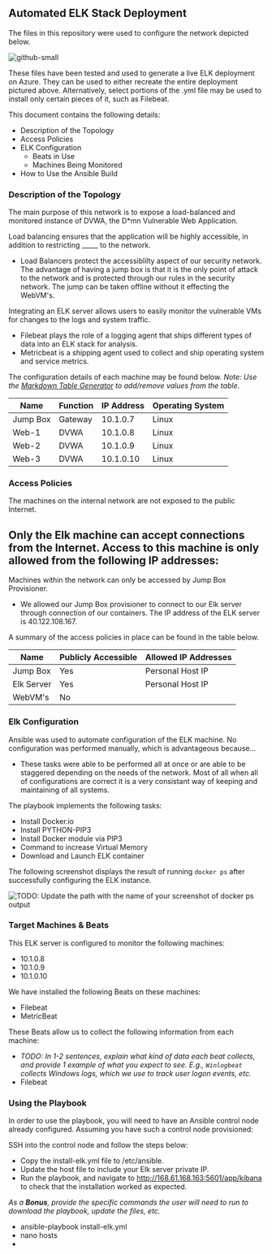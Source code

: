 ## Automated ELK Stack Deployment

The files in this repository were used to configure the network depicted below.

![github-small](https://github.com/TonyChinh/ElkProject/blob/master/NetworkDiagram.drawio)

These files have been tested and used to generate a live ELK deployment on Azure. They can be used to either recreate the entire deployment pictured above. 
Alternatively, select portions of the .yml file may be used to install only certain pieces of it, such as Filebeat.



This document contains the following details:
- Description of the Topology
- Access Policies
- ELK Configuration
  - Beats in Use
  - Machines Being Monitored
- How to Use the Ansible Build


### Description of the Topology

The main purpose of this network is to expose a load-balanced and monitored instance of DVWA, the D*mn Vulnerable Web Application.

Load balancing ensures that the application will be highly accessible, in addition to restricting _____ to the network.

- Load Balancers protect the accessiblilty aspect of our security network. The advantage of having a jump box is that it is the only 
point of attack to the network and is protected through our rules in the security network. The jump can be taken offline without it effecting the WebVM's.

Integrating an ELK server allows users to easily monitor the vulnerable VMs for changes to the logs and system traffic.
- Filebeat plays the role of a logging agent that ships different types of data into an ELK stack for analysis.
- Metricbeat is a shipping agent used to collect and ship operating system and service metrics.

The configuration details of each machine may be found below.
_Note: Use the [Markdown Table Generator](http://www.tablesgenerator.com/markdown_tables) to add/remove values from the table_.

| Name     | Function | IP Address | Operating System |
|----------|----------|------------|------------------|
| Jump Box | Gateway  | 10.1.0.7   | Linux            |
| Web-1    | DVWA     | 10.1.0.8   | Linux            |
| Web-2    | DVWA     | 10.1.0.9   | Linux            |
| Web-3    | DVWA     | 10.1.0.10  | Linux            |

### Access Policies

The machines on the internal network are not exposed to the public Internet. 

Only the Elk machine can accept connections from the Internet. Access to this machine is only allowed from the following IP addresses:
- 

Machines within the network can only be accessed by Jump Box Provisioner.
- We allowed our Jump Box provisioner to connect to our Elk server through connection of our containers. The IP address of the ELK server is 40.122.108.167.

A summary of the access policies in place can be found in the table below.

| Name     | Publicly Accessible | Allowed IP Addresses |
|----------|---------------------|----------------------|
|Jump Box  | Yes                 | Personal Host IP     |
|Elk Server| Yes                 | Personal Host IP     |
|WebVM's   | No                  |                      |

### Elk Configuration

Ansible was used to automate configuration of the ELK machine. No configuration was performed manually, which is advantageous because...
- These tasks were able to be performed all at once or are able to be staggered depending on the needs of the network.
 Most of all when all of configurations are correct it is a very consistant way of keeping and maintaining of all systems.

The playbook implements the following tasks:
- Install Docker.io
- Install PYTHON-PIP3
- Install Docker module via PIP3
- Command to increase Virtual Memory
- Download and Launch ELK container


The following screenshot displays the result of running `docker ps` after successfully configuring the ELK instance.

![TODO: Update the path with the name of your screenshot of docker ps output](Images/docker_ps_output.png)

### Target Machines & Beats
This ELK server is configured to monitor the following machines:
- 10.1.0.8
- 10.1.0.9
- 10.1.0.10

We have installed the following Beats on these machines:
- Filebeat
- MetricBeat

These Beats allow us to collect the following information from each machine:
- _TODO: In 1-2 sentences, explain what kind of data each beat collects, and provide 1 example of what you expect to see. E.g., 
`Winlogbeat` collects Windows logs, which we use to track user logon events, etc._
- Filebeat 

### Using the Playbook
In order to use the playbook, you will need to have an Ansible control node already configured. Assuming you have such a control node provisioned: 

SSH into the control node and follow the steps below:
- Copy the install-elk.yml file to /etc/ansible.
- Update the host file to include your Elk server private IP.
- Run the playbook, and navigate to http://168.61.168.163:5601/app/kibana to check that the installation worked as expected.

_As a **Bonus**, provide the specific commands the user will need to run to download the playbook, update the files, etc._
- ansible-playbook install-elk.yml
- nano hosts
- 
